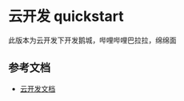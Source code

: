 # 云开发 quickstart

此版本为云开发下开发鹅城，哔哩哔哩巴拉拉，绵绵面

## 参考文档

- [云开发文档](https://developers.weixin.qq.com/miniprogram/dev/wxcloud/basis/getting-started.html)

